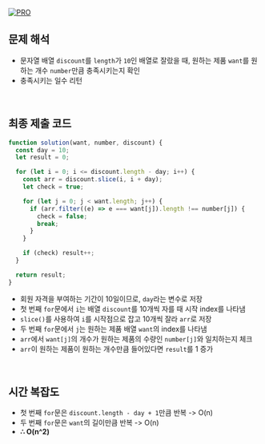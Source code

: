 [![PRO]][Link]

## 문제 해석

- 문자열 배열 `discount`를 `length`가 `10`인 배열로 잘랐을 때, 원하는 제품 `want`를 원하는 개수 `number`만큼 충족시키는지 확인
- 충족시키는 일수 리턴

<br/>

## 최종 제출 코드

```javascript
function solution(want, number, discount) {
  const day = 10;
  let result = 0;

  for (let i = 0; i <= discount.length - day; i++) {
    const arr = discount.slice(i, i + day);
    let check = true;

    for (let j = 0; j < want.length; j++) {
      if (arr.filter((e) => e === want[j]).length !== number[j]) {
        check = false;
        break;
      }
    }

    if (check) result++;
  }

  return result;
}
```

- 회원 자격을 부여하는 기간이 10일이므로, `day`라는 변수로 저장
- 첫 번째 `for`문에서 `i`는 배열 `discount`를 10개씩 자를 때 시작 index를 나타냄
- `slice()`를 사용하여 `i`를 시작점으로 잡고 10개씩 잘라 `arr`로 저장
- 두 번째 `for`문에서 `j`는 원하는 제품 배열 `want`의 index를 나타냄
- `arr`에서 `want[j]`의 개수가 원하는 제품의 수량인 `number[j]`와 일치하는지 체크
- `arr`이 원하는 제품이 원하는 개수만큼 들어있다면 `result`를 1 증가

<br/>

## 시간 복잡도

- 첫 번째 `for`문은 `discount.length - day + 1`만큼 반복 -> O(n)
- 두 번째 `for`문은 `want`의 길이만큼 반복 -> O(n)
- **∴ O(n^2)**

<!---------------------------------------------------------------------------->

[PRO]: https://github.com/GoSSaChin/algorithm-js/assets/107768516/67c43b52-bc3f-4571-a249-5519021afbb0
[Link]: https://school.programmers.co.kr/learn/courses/30/lessons/131127
